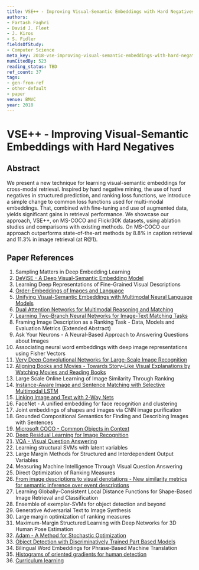 ```yaml
---
title: VSE++ - Improving Visual-Semantic Embeddings with Hard Negatives
authors:
- Fartash Faghri
- David J. Fleet
- J. Kiros
- S. Fidler
fieldsOfStudy:
- Computer Science
meta_key: 2018-vse-improving-visual-semantic-embeddings-with-hard-negatives
numCitedBy: 523
reading_status: TBD
ref_count: 37
tags:
- gen-from-ref
- other-default
- paper
venue: BMVC
year: 2018
---
```


# VSE++ - Improving Visual-Semantic Embeddings with Hard Negatives

## Abstract

We present a new technique for learning visual-semantic embeddings for cross-modal retrieval. Inspired by hard negative mining, the use of hard negatives in structured prediction, and ranking loss functions, we introduce a simple change to common loss functions used for multi-modal embeddings. That, combined with fine-tuning and use of augmented data, yields significant gains in retrieval performance. We showcase our approach, VSE++, on MS-COCO and Flickr30K datasets, using ablation studies and comparisons with existing methods. On MS-COCO our approach outperforms state-of-the-art methods by 8.8% in caption retrieval and 11.3% in image retrieval (at R@1).

## Paper References

1. Sampling Matters in Deep Embedding Learning
2. [DeViSE - A Deep Visual-Semantic Embedding Model](2013-devise-a-deep-visual-semantic-embedding-model)
3. Learning Deep Representations of Fine-Grained Visual Descriptions
4. [Order-Embeddings of Images and Language](2016-order-embeddings-of-images-and-language)
5. [Unifying Visual-Semantic Embeddings with Multimodal Neural Language Models](2014-unifying-visual-semantic-embeddings-with-multimodal-neural-language-models)
6. [Dual Attention Networks for Multimodal Reasoning and Matching](2017-dual-attention-networks-for-multimodal-reasoning-and-matching)
7. [Learning Two-Branch Neural Networks for Image-Text Matching Tasks](2019-learning-two-branch-neural-networks-for-image-text-matching-tasks)
8. Framing Image Description as a Ranking Task - Data, Models and Evaluation Metrics (Extended Abstract)
9. Ask Your Neurons - A Neural-Based Approach to Answering Questions about Images
10. Associating neural word embeddings with deep image representations using Fisher Vectors
11. [Very Deep Convolutional Networks for Large-Scale Image Recognition](2015-very-deep-convolutional-networks-for-large-scale-image-recognition)
12. [Aligning Books and Movies - Towards Story-Like Visual Explanations by Watching Movies and Reading Books](2015-aligning-books-and-movies-towards-story-like-visual-explanations-by-watching-movies-and-reading-books)
13. Large Scale Online Learning of Image Similarity Through Ranking
14. [Instance-Aware Image and Sentence Matching with Selective Multimodal LSTM](2017-instance-aware-image-and-sentence-matching-with-selective-multimodal-lstm)
15. [Linking Image and Text with 2-Way Nets](2017-linking-image-and-text-with-2-way-nets)
16. FaceNet - A unified embedding for face recognition and clustering
17. Joint embeddings of shapes and images via CNN image purification
18. Grounded Compositional Semantics for Finding and Describing Images with Sentences
19. [Microsoft COCO - Common Objects in Context](2014-microsoft-coco-common-objects-in-context)
20. [Deep Residual Learning for Image Recognition](2015-resnet.md)
21. [VQA - Visual Question Answering](2015-vqa-visual-question-answering)
22. Learning structural SVMs with latent variables
23. Large Margin Methods for Structured and Interdependent Output Variables
24. Measuring Machine Intelligence Through Visual Question Answering
25. Direct Optimization of Ranking Measures
26. [From image descriptions to visual denotations - New similarity metrics for semantic inference over event descriptions](2014-from-image-descriptions-to-visual-denotations-new-similarity-metrics-for-semantic-inference-over-event-descriptions)
27. Learning Globally-Consistent Local Distance Functions for Shape-Based Image Retrieval and Classification
28. Ensemble of exemplar-SVMs for object detection and beyond
29. Generative Adversarial Text to Image Synthesis
30. Large margin optimization of ranking measures
31. Maximum-Margin Structured Learning with Deep Networks for 3D Human Pose Estimation
32. [Adam - A Method for Stochastic Optimization](2015-adam-a-method-for-stochastic-optimization)
33. [Object Detection with Discriminatively Trained Part Based Models](2009-object-detection-with-discriminatively-trained-part-based-models)
34. Bilingual Word Embeddings for Phrase-Based Machine Translation
35. [Histograms of oriented gradients for human detection](2005-histograms-of-oriented-gradients-for-human-detection)
36. [Curriculum learning](2009-curriculum-learning)
